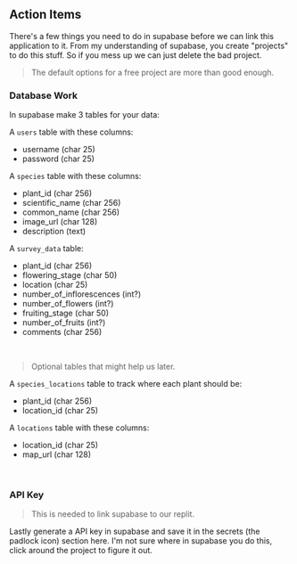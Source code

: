 ## Action Items

There's a few things you need to do in supabase before we can link this application to it. From my understanding of supabase, you create "projects" to do this stuff. So if you mess up we can just delete the bad project.

> The default options for a free project are more than good enough. 

### Database Work

In supabase make 3 tables for your data:

A `users` table with these columns:
- username (char 25)
- password (char 25)

A `species` table with these columns:
- plant_id (char 256)
- scientific_name (char 256)
- common_name (char 256)
- image_url (char 128)
- description (text)

A `survey_data` table: 
- plant_id (char 256)
- flowering_stage (char 50)
- location (char 25)
- number_of_inflorescences (int?)
- number_of_flowers (int?)
- fruiting_stage (char 50)
- number_of_fruits (int?)
- comments (char 256)

<br> 

> Optional tables that might help us later.

A `species_locations` table to track where each plant should be: 
- plant_id (char 256)
- location_id (char 25)

A `locations` table with these columns:
- location_id (char 25)
- map_url (char 128)

<br>

### API Key

> This is needed to link supabase to our replit. 

Lastly generate a API key in supabase and save it in the secrets (the padlock icon) section here. I'm not sure where in supabase you do this, click around the project to figure it out. 
